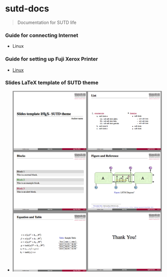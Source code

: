 # sutd-docs
> Documentation for SUTD life

### Guide for connecting Internet
+ Linux 

### Guide for setting up Fuji Xerox Printer
+ [Linux](sutd-printer-linux.md)

### Slides LaTeX template of SUTD theme
+ ![thumbnails][thumbnails]

<!-- Links -->

[thumbnails]: figures/sutd-template-slides/thumbnails.png
